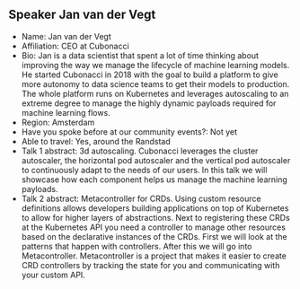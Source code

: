 ## Speaker Jan van der Vegt

- Name: Jan van der Vegt
- Affiliation: CEO at Cubonacci
- Bio: Jan is a data scientist that spent a lot of time thinking about improving the way we manage the lifecycle of machine learning models. He started Cubonacci in 2018 with the goal to build a platform to give more autonomy to data science teams to get their models to production. The whole platform runs on Kubernetes and leverages autoscaling to an extreme degree to manage the highly dynamic payloads required for machine learning flows.
- Region: Amsterdam
- Have you spoke before at our community events?: Not yet
- Able to travel: Yes, around the Randstad
- Talk 1 abstract: 3d autoscaling. Cubonacci leverages the cluster autoscaler, the horizontal pod autoscaler and the vertical pod autoscaler to continuously adapt to the needs of our users. In this talk we will showcase how each component helps us manage the machine learning payloads.
- Talk 2 abstract: Metacontroller for CRDs. Using custom resource definitions allows developers building applications on top of Kubernetes to allow for higher layers of abstractions. Next to registering these CRDs at the Kubernetes API you need a controller to manage other resources based on the declarative instances of the CRDs. First we will look at the patterns that happen with controllers. After this we will go into Metacontroller. Metacontroller is a project that makes it easier to create CRD controllers by tracking the state for you and communicating with your custom API.